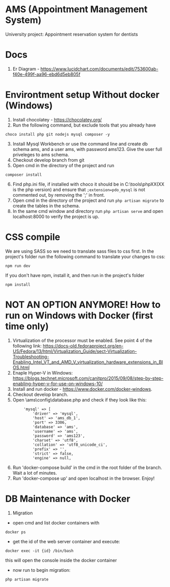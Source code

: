 # AMS (Appointment Management System)
University project: Appointment reservation system for dentists

# Docs
1. Er Diagram - https://www.lucidchart.com/documents/edit/753600ab-f40e-499f-aa96-ebd6d5eb805f

# Environtment setup Without docker (Windows)
1. Install chocolatey - https://chocolatey.org/
2. Run the following command, but exclude tools that you already have
```
choco install php git nodejs mysql composer -y
```
3. Install Mysql Workbench or use the command line and create db schema ams, and a user ams, with password ams123. Give the user full priveleges to ams schema.
4. Checkout develop branch from git
5. Open cmd in the directory of the project and run
```
composer install
```
6. Find php.ini file, if installed with choco it should be in C:\tools\phpXX(XX is the php version) and ensure that 
```;extension=pdo_mysql``` is not commented out, by removing the ';' in front.
7. Open cmd in the directory of the project and run ```php artisan migrate``` to create the tables in the schema.
8. In the same cmd window and directory run ```php artisan serve``` and open localhost:8000 to verify the project is up.

# CSS compile
We are using SASS so we need to translate sass files to css first.
In the project's folder run the following command to translate your changes to css:
```
npm run dev
```
If you don't have npm, install it, and then run in the project's folder
```
npm install
```

# NOT AN OPTION ANYMORE! How to run on Windows with Docker (first time only)
1. Virtualization of the processor must be enabled. See point 4 of the following link: https://docs-old.fedoraproject.org/en-US/Fedora/13/html/Virtualization_Guide/sect-Virtualization-Troubleshooting-Enabling_Intel_VT_and_AMD_V_virtualization_hardware_extensions_in_BIOS.html
2. Enaple Hyper-V in Windows: https://blogs.technet.microsoft.com/canitpro/2015/09/08/step-by-step-enabling-hyper-v-for-use-on-windows-10/
3. Install and run docker - https://www.docker.com/docker-windows.
4. Checkout develop branch.
5. Open \ams\config\database.php and check if they look like this:
```
        'mysql' => [
            'driver' => 'mysql',
            'host' => 'ams_db_1',
            'port' => 3306,
            'database' => 'ams',
            'username' => 'ams',
            'password' => 'ams123',
            'charset' => 'utf8',
            'collation' => 'utf8_unicode_ci',
            'prefix' => '',
            'strict' => false,
            'engine' => null,
```
6. Run 'docker-compose build' in the cmd in the root folder of the branch. Wait a lot of minutes.
7. Run 'docker-compose up' and open localhost in the browser. Enjoy!

# DB Maintenance with Docker

1. Migration
- open cmd and list docker containers with
```
docker ps
```
- get the id of the web server container and execute:
```
docker exec -it {id} /bin/bash
```
this will open the console inside the docker container
- now run to begin migration:
```
php artisan migrate
```
